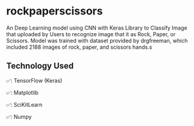 # rockpaperscissors

An Deep Learning model using CNN with Keras Library to Classify Image that uploaded by Users to recognize image that it as Rock, Paper, or Scissors. Model was trained with dataset provided by drgfreeman, which included 2188 images of rock, paper, and scissors hands.s

## Technology Used
✅: TensorFlow (Keras)

✅: Matplotlib

✅: SciKitLearn

✅: Numpy
